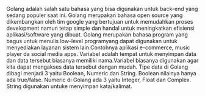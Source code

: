 Golang adalah salah satu bahasa yang bisa digunakan untuk back-end yang sedang populer saat ini. Golang merupakan bahasa open source yang dikembangkan oleh tim google yang bertujuan untuk memudahkan proses development namun tetap simple dan handal untuk meningkatkan efisiensi aplikasi/software yang dibuat.
Golang merupakan bahasa program yang bagus untuk menulis low-level programyang dapat digunakan untuk menyediakan layanan sistem lain.Contohnya aplikasi e-commerce, music player da social media apps.
Variabel adalah tempat untuk menyimpan data dan data tersebut biasanya memiliki nama.Variabel biasanya digunakan agar kita dapat mengakses data tersebut dengan mudah.
Tipe data di Golang dibagi menjadi 3 yaitu Boolean, Numeric dan String. Boolean nilainya hanya ada true/false. Numeric di Golang ada 3 yaitu Integer, Float dan Complex. String digunakan untuke menyimpan kata/kalimat.